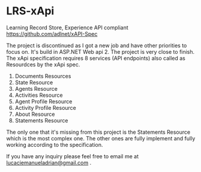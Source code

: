 # LRS-xApi
Learning Record Store, Experience API compliant
https://github.com/adlnet/xAPI-Spec

The project is discontinued as I got a new job and have other priorities to focus on. 
It's build in ASP.NET Web api 2. 
The project is very close to finish. The xApi specification requires 8 services (API endpoints) also called as Resourdces by the xApi spec.
1. Documents Resources
2. State Resource
3. Agents Resource
4. Activities Resource
5. Agent Profile Resource
6. Activity Profile Resource
7. About Resource
8. Statements Resource

The only one that it's missing from this project is the Statements Resource which is the most complex one. The other ones are fully implement and fully working according to the specification. 

If you have any inquiry please feel free to email me at lucaciemanueladrian@gmail.com . 
